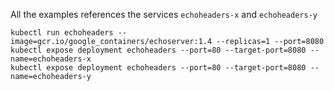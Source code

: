 
All the examples references the services `echoheaders-x` and `echoheaders-y`

```
kubectl run echoheaders --image=gcr.io/google_containers/echoserver:1.4 --replicas=1 --port=8080
kubectl expose deployment echoheaders --port=80 --target-port=8080 --name=echoheaders-x
kubectl expose deployment echoheaders --port=80 --target-port=8080 --name=echoheaders-y
```
